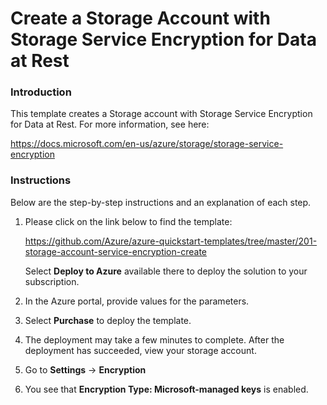 # Create a Storage Account with Storage Service Encryption for Data at Rest

### Introduction
This template creates a Storage account with Storage Service Encryption for Data at Rest. For more information, see here:

https://docs.microsoft.com/en-us/azure/storage/storage-service-encryption

### Instructions

Below are the step-by-step instructions and an explanation of each step. 

1. Please click on the link below to find the template:

   https://github.com/Azure/azure-quickstart-templates/tree/master/201-storage-account-service-encryption-create
   
   Select **Deploy to Azure** available there to deploy the solution to your subscription. 
   
2. In the Azure portal, provide values for the parameters.

3. Select **Purchase** to deploy the template.

4. The deployment may take a few minutes to complete. After the deployment has succeeded, view your storage account.

5. Go to **Settings** -> **Encryption**

6. You see that **Encryption Type: Microsoft-managed keys** is enabled.
 



